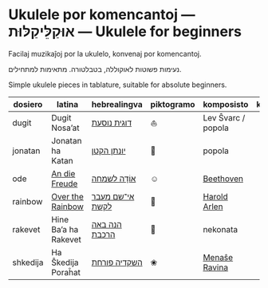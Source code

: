 # Ukulele por komencantoj — אוּקַלֵּיקַלּוּת — Ukulele for beginners

Facilaj muzikaĵoj por la ukulelo, konvenaj por komencantoj.

נעימות פשוטות לאוקוללה, בטבלטורה. מתאימות למתחילים.

Simple ukulele pieces in tablature, suitable for absolute beginners.

dosiero  | latina                | hebrealingva         | piktogramo | komposisto           | komento
-------  | ----------------      | ------------         | ---------- | -------------------- | -------
dugit    | Dugit Nosa’at         | [דוגית נוסעת][5]     | ⛵          | Lev Ŝvarc / popola   | 
jonatan  | Jonatan ha Katan      | [יונתן הקטן][4]      | 🌳          | popola               |
ode      | [An die Freude][3]    | [אוֹדָה לשמחה][6]      | ☺          | [Beethoven][8]       |
rainbow  | [Over the Rainbow][2] | [אי־שם מעבר לקשת][7] | 🌈          | [Harold Arlen][1]    |
rakevet  | Hine Ba’a ha Rakevet  | [הנה באה הרכבת][9]   | 🚂          | nekonata             |
shkedija | Ha Ŝkedija Poraĥat    | [השקדיה פורחת][a]    | ❀          | [Menaŝe Ravina][b]   |

[1]: https://en.wikipedia.org/wiki/Harold_Arlen
[2]: https://en.wikipedia.org/wiki/Over_the_Rainbow
[3]: https://de.wikipedia.org/wiki/An_die_Freude
[4]: http://www.zemereshet.co.il/song.asp?id=2605
[5]: http://www.zemereshet.co.il/song.asp?id=1595
[6]: https://he.wikipedia.org/wiki/%D7%94%D7%90%D7%95%D7%93%D7%94_%D7%9C%D7%A9%D7%9E%D7%97%D7%94
[7]: https://he.wikipedia.org/wiki/Over_the_Rainbow
[8]: https://de.wikipedia.org/wiki/Ludwig_van_Beethoven
[9]: http://www.zemereshet.co.il/song.asp?id=1703
[a]: http://www.zemereshet.co.il/song.asp?id=244
[b]: https://he.wikipedia.org/wiki/%D7%9E%D7%A0%D7%A9%D7%94_%D7%A8%D7%91%D7%99%D7%A0%D7%90
